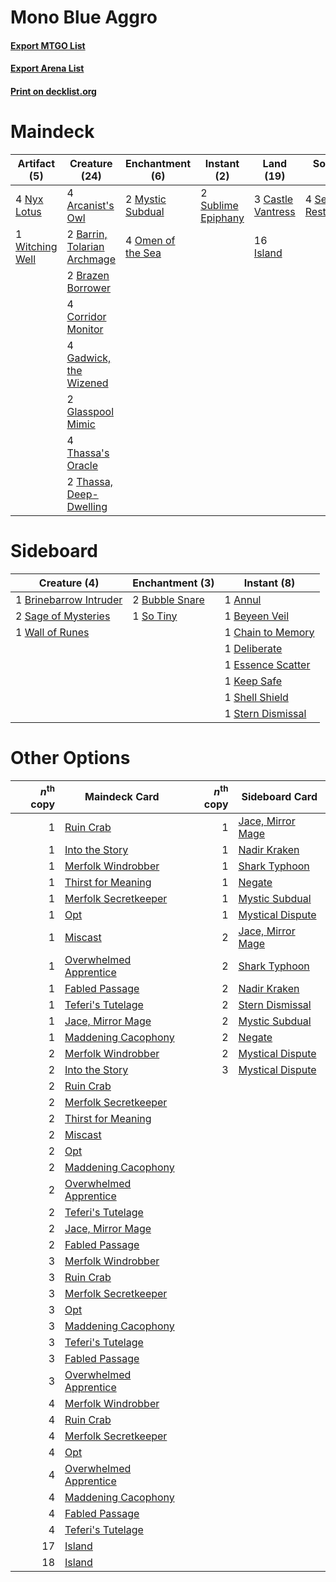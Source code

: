 # Mono Blue Aggro

#### [Export MTGO List](../collection/Mono%20Blue%20Aggro/Mono%20Blue%20Aggro.txt)
#### [Export Arena List](../collection/Mono%20Blue%20Aggro/Mono%20Blue%20Aggro_arena.txt)
#### [Print on decklist.org](http://decklist.org/?deckmain=4%09Arcanist's%20Owl%0A2%09Barrin,%20Tolarian%20Archmage%0A2%09Brazen%20Borrower%0A3%09Castle%20Vantress%0A4%09Corridor%20Monitor%0A4%09Gadwick,%20the%20Wizened%0A2%09Glasspool%20Mimic%0A16%09Island%0A2%09Mystic%20Subdual%0A4%09Nyx%20Lotus%0A4%09Omen%20of%20the%20Sea%0A4%09Sea%20Gate%20Restoration%0A2%09Sublime%20Epiphany%0A4%09Thassa's%20Oracle%0A2%09Thassa,%20Deep-Dwelling%0A1%09Witching%20Well&deckside=1%09Annul%0A1%09Beyeen%20Veil%0A1%09Brinebarrow%20Intruder%0A2%09Bubble%20Snare%0A1%09Chain%20to%20Memory%0A1%09Deliberate%0A1%09Essence%20Scatter%0A1%09Keep%20Safe%0A2%09Sage%20of%20Mysteries%0A1%09Shell%20Shield%0A1%09So%20Tiny%0A1%09Stern%20Dismissal%0A1%09Wall%20of%20Runes)
# Maindeck

|                                       Artifact (5)                                       |                                            Creature (24)                                             |                                      Enchantment (6)                                       |                                         Instant (2)                                         |                                         Land (19)                                          |                                           Sorcery (4)                                           |
|------------------------------------------------------------------------------------------|------------------------------------------------------------------------------------------------------|--------------------------------------------------------------------------------------------|---------------------------------------------------------------------------------------------|--------------------------------------------------------------------------------------------|-------------------------------------------------------------------------------------------------|
|4 [Nyx Lotus](http://gatherer.wizards.com/Pages/Card/Details.aspx?multiverseid=476486)    |4 [Arcanist's Owl](http://gatherer.wizards.com/Pages/Card/Details.aspx?multiverseid=473168)           |2 [Mystic Subdual](http://gatherer.wizards.com/Pages/Card/Details.aspx?multiverseid=479577) |2 [Sublime Epiphany](http://gatherer.wizards.com/Pages/Card/Details.aspx?multiverseid=488254)|3 [Castle Vantress](http://gatherer.wizards.com/Pages/Card/Details.aspx?multiverseid=473204)|4 [Sea Gate Restoration](http://gatherer.wizards.com/Pages/Card/Details.aspx?multiverseid=491706)|
|1 [Witching Well](http://gatherer.wizards.com/Pages/Card/Details.aspx?multiverseid=473036)|2 [Barrin, Tolarian Archmage](http://gatherer.wizards.com/Pages/Card/Details.aspx?multiverseid=488247)|4 [Omen of the Sea](http://gatherer.wizards.com/Pages/Card/Details.aspx?multiverseid=476309)|                                                                                             |16 [Island](http://gatherer.wizards.com/Pages/Card/Details.aspx?multiverseid=439857)        |                                                                                                 |
|                                                                                          |2 [Brazen Borrower](http://gatherer.wizards.com/Pages/Card/Details.aspx?multiverseid=473001)          |                                                                                            |                                                                                             |                                                                                            |                                                                                                 |
|                                                                                          |4 [Corridor Monitor](http://gatherer.wizards.com/Pages/Card/Details.aspx?multiverseid=473003)         |                                                                                            |                                                                                             |                                                                                            |                                                                                                 |
|                                                                                          |4 [Gadwick, the Wizened](http://gatherer.wizards.com/Pages/Card/Details.aspx?multiverseid=473010)     |                                                                                            |                                                                                             |                                                                                            |                                                                                                 |
|                                                                                          |2 [Glasspool Mimic](http://gatherer.wizards.com/Pages/Card/Details.aspx?multiverseid=491688)          |                                                                                            |                                                                                             |                                                                                            |                                                                                                 |
|                                                                                          |4 [Thassa's Oracle](http://gatherer.wizards.com/Pages/Card/Details.aspx?multiverseid=476324)          |                                                                                            |                                                                                             |                                                                                            |                                                                                                 |
|                                                                                          |2 [Thassa, Deep-Dwelling](http://gatherer.wizards.com/Pages/Card/Details.aspx?multiverseid=476322)    |                                                                                            |                                                                                             |                                                                                            |                                                                                                 |


# Sideboard

|                                          Creature (4)                                           |                                     Enchantment (3)                                     |                                        Instant (8)                                         |
|-------------------------------------------------------------------------------------------------|-----------------------------------------------------------------------------------------|--------------------------------------------------------------------------------------------|
|1 [Brinebarrow Intruder](http://gatherer.wizards.com/Pages/Card/Details.aspx?multiverseid=503656)|2 [Bubble Snare](http://gatherer.wizards.com/Pages/Card/Details.aspx?multiverseid=491675)|1 [Annul](http://gatherer.wizards.com/Pages/Card/Details.aspx?multiverseid=45976)           |
|2 [Sage of Mysteries](http://gatherer.wizards.com/Pages/Card/Details.aspx?multiverseid=476313)   |1 [So Tiny](http://gatherer.wizards.com/Pages/Card/Details.aspx?multiverseid=473026)     |1 [Beyeen Veil](http://gatherer.wizards.com/Pages/Card/Details.aspx?multiverseid=491673)    |
|1 [Wall of Runes](http://gatherer.wizards.com/Pages/Card/Details.aspx?multiverseid=461002)       |                                                                                         |1 [Chain to Memory](http://gatherer.wizards.com/Pages/Card/Details.aspx?multiverseid=476297)|
|                                                                                                 |                                                                                         |1 [Deliberate](http://gatherer.wizards.com/Pages/Card/Details.aspx?multiverseid=491684)     |
|                                                                                                 |                                                                                         |1 [Essence Scatter](http://gatherer.wizards.com/Pages/Card/Details.aspx?multiverseid=426754)|
|                                                                                                 |                                                                                         |1 [Keep Safe](http://gatherer.wizards.com/Pages/Card/Details.aspx?multiverseid=479576)      |
|                                                                                                 |                                                                                         |1 [Shell Shield](http://gatherer.wizards.com/Pages/Card/Details.aspx?multiverseid=491710)   |
|                                                                                                 |                                                                                         |1 [Stern Dismissal](http://gatherer.wizards.com/Pages/Card/Details.aspx?multiverseid=476319)|


# Other Options

|*n*<sup>th</sup> copy|                                          Maindeck Card                                          |*n*<sup>th</sup> copy|                                       Sideboard Card                                       |
|--------------------:|-------------------------------------------------------------------------------------------------|--------------------:|--------------------------------------------------------------------------------------------|
|                    1|[Ruin Crab](http://gatherer.wizards.com/Pages/Card/Details.aspx?multiverseid=495191)             |                    1|[Jace, Mirror Mage](http://gatherer.wizards.com/Pages/Card/Details.aspx?multiverseid=495153)|
|                    1|[Into the Story](http://gatherer.wizards.com/Pages/Card/Details.aspx?multiverseid=473012)        |                    1|[Nadir Kraken](http://gatherer.wizards.com/Pages/Card/Details.aspx?multiverseid=476306)     |
|                    1|[Merfolk Windrobber](http://gatherer.wizards.com/Pages/Card/Details.aspx?multiverseid=491700)    |                    1|[Shark Typhoon](http://gatherer.wizards.com/Pages/Card/Details.aspx?multiverseid=479587)    |
|                    1|[Thirst for Meaning](http://gatherer.wizards.com/Pages/Card/Details.aspx?multiverseid=476325)    |                    1|[Negate](http://gatherer.wizards.com/Pages/Card/Details.aspx?multiverseid=423707)           |
|                    1|[Merfolk Secretkeeper](http://gatherer.wizards.com/Pages/Card/Details.aspx?multiverseid=473015)  |                    1|[Mystic Subdual](http://gatherer.wizards.com/Pages/Card/Details.aspx?multiverseid=479577)   |
|                    1|[Opt](http://gatherer.wizards.com/Pages/Card/Details.aspx?multiverseid=442948)                   |                    1|[Mystical Dispute](http://gatherer.wizards.com/Pages/Card/Details.aspx?multiverseid=473020) |
|                    1|[Miscast](http://gatherer.wizards.com/Pages/Card/Details.aspx?multiverseid=485380)               |                    2|[Jace, Mirror Mage](http://gatherer.wizards.com/Pages/Card/Details.aspx?multiverseid=495153)|
|                    1|[Overwhelmed Apprentice](http://gatherer.wizards.com/Pages/Card/Details.aspx?multiverseid=473022)|                    2|[Shark Typhoon](http://gatherer.wizards.com/Pages/Card/Details.aspx?multiverseid=479587)    |
|                    1|[Fabled Passage](http://gatherer.wizards.com/Pages/Card/Details.aspx?multiverseid=473206)        |                    2|[Nadir Kraken](http://gatherer.wizards.com/Pages/Card/Details.aspx?multiverseid=476306)     |
|                    1|[Teferi's Tutelage](http://gatherer.wizards.com/Pages/Card/Details.aspx?multiverseid=488912)     |                    2|[Stern Dismissal](http://gatherer.wizards.com/Pages/Card/Details.aspx?multiverseid=476319)  |
|                    1|[Jace, Mirror Mage](http://gatherer.wizards.com/Pages/Card/Details.aspx?multiverseid=495153)     |                    2|[Mystic Subdual](http://gatherer.wizards.com/Pages/Card/Details.aspx?multiverseid=479577)   |
|                    1|[Maddening Cacophony](http://gatherer.wizards.com/Pages/Card/Details.aspx?multiverseid=495612)   |                    2|[Negate](http://gatherer.wizards.com/Pages/Card/Details.aspx?multiverseid=423707)           |
|                    2|[Merfolk Windrobber](http://gatherer.wizards.com/Pages/Card/Details.aspx?multiverseid=491700)    |                    2|[Mystical Dispute](http://gatherer.wizards.com/Pages/Card/Details.aspx?multiverseid=473020) |
|                    2|[Into the Story](http://gatherer.wizards.com/Pages/Card/Details.aspx?multiverseid=473012)        |                    3|[Mystical Dispute](http://gatherer.wizards.com/Pages/Card/Details.aspx?multiverseid=473020) |
|                    2|[Ruin Crab](http://gatherer.wizards.com/Pages/Card/Details.aspx?multiverseid=495191)             |                     |                                                                                            |
|                    2|[Merfolk Secretkeeper](http://gatherer.wizards.com/Pages/Card/Details.aspx?multiverseid=473015)  |                     |                                                                                            |
|                    2|[Thirst for Meaning](http://gatherer.wizards.com/Pages/Card/Details.aspx?multiverseid=476325)    |                     |                                                                                            |
|                    2|[Miscast](http://gatherer.wizards.com/Pages/Card/Details.aspx?multiverseid=485380)               |                     |                                                                                            |
|                    2|[Opt](http://gatherer.wizards.com/Pages/Card/Details.aspx?multiverseid=442948)                   |                     |                                                                                            |
|                    2|[Maddening Cacophony](http://gatherer.wizards.com/Pages/Card/Details.aspx?multiverseid=495612)   |                     |                                                                                            |
|                    2|[Overwhelmed Apprentice](http://gatherer.wizards.com/Pages/Card/Details.aspx?multiverseid=473022)|                     |                                                                                            |
|                    2|[Teferi's Tutelage](http://gatherer.wizards.com/Pages/Card/Details.aspx?multiverseid=488912)     |                     |                                                                                            |
|                    2|[Jace, Mirror Mage](http://gatherer.wizards.com/Pages/Card/Details.aspx?multiverseid=495153)     |                     |                                                                                            |
|                    2|[Fabled Passage](http://gatherer.wizards.com/Pages/Card/Details.aspx?multiverseid=473206)        |                     |                                                                                            |
|                    3|[Merfolk Windrobber](http://gatherer.wizards.com/Pages/Card/Details.aspx?multiverseid=491700)    |                     |                                                                                            |
|                    3|[Ruin Crab](http://gatherer.wizards.com/Pages/Card/Details.aspx?multiverseid=495191)             |                     |                                                                                            |
|                    3|[Merfolk Secretkeeper](http://gatherer.wizards.com/Pages/Card/Details.aspx?multiverseid=473015)  |                     |                                                                                            |
|                    3|[Opt](http://gatherer.wizards.com/Pages/Card/Details.aspx?multiverseid=442948)                   |                     |                                                                                            |
|                    3|[Maddening Cacophony](http://gatherer.wizards.com/Pages/Card/Details.aspx?multiverseid=495612)   |                     |                                                                                            |
|                    3|[Teferi's Tutelage](http://gatherer.wizards.com/Pages/Card/Details.aspx?multiverseid=488912)     |                     |                                                                                            |
|                    3|[Fabled Passage](http://gatherer.wizards.com/Pages/Card/Details.aspx?multiverseid=473206)        |                     |                                                                                            |
|                    3|[Overwhelmed Apprentice](http://gatherer.wizards.com/Pages/Card/Details.aspx?multiverseid=473022)|                     |                                                                                            |
|                    4|[Merfolk Windrobber](http://gatherer.wizards.com/Pages/Card/Details.aspx?multiverseid=491700)    |                     |                                                                                            |
|                    4|[Ruin Crab](http://gatherer.wizards.com/Pages/Card/Details.aspx?multiverseid=495191)             |                     |                                                                                            |
|                    4|[Merfolk Secretkeeper](http://gatherer.wizards.com/Pages/Card/Details.aspx?multiverseid=473015)  |                     |                                                                                            |
|                    4|[Opt](http://gatherer.wizards.com/Pages/Card/Details.aspx?multiverseid=442948)                   |                     |                                                                                            |
|                    4|[Overwhelmed Apprentice](http://gatherer.wizards.com/Pages/Card/Details.aspx?multiverseid=473022)|                     |                                                                                            |
|                    4|[Maddening Cacophony](http://gatherer.wizards.com/Pages/Card/Details.aspx?multiverseid=495612)   |                     |                                                                                            |
|                    4|[Fabled Passage](http://gatherer.wizards.com/Pages/Card/Details.aspx?multiverseid=473206)        |                     |                                                                                            |
|                    4|[Teferi's Tutelage](http://gatherer.wizards.com/Pages/Card/Details.aspx?multiverseid=488912)     |                     |                                                                                            |
|                   17|[Island](http://gatherer.wizards.com/Pages/Card/Details.aspx?multiverseid=439857)                |                     |                                                                                            |
|                   18|[Island](http://gatherer.wizards.com/Pages/Card/Details.aspx?multiverseid=439857)                |                     |                                                                                            |

